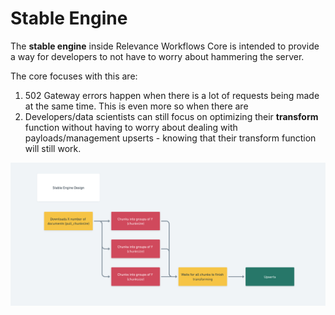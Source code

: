 # Stable Engine 

The **************************stable engine************************** inside Relevance Workflows Core is intended to provide a way for developers to not have to worry about hammering the server.

The core focuses with this are: 

1. 502 Gateway errors happen when there is a lot of requests being made at the same time. This is even more so when there are 
2. Developers/data scientists can still focus on optimizing their ******************transform****************** function without having to worry about dealing with payloads/management upserts - knowing that their transform function will still work.

![Stable Engine](stable_engine.png)
